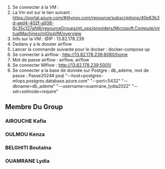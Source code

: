 1. Se connecter à la VM :
2. La Vm est sur le lien suivant : https://portal.azure.com/#@ynov.com/resource/subscriptions/40e83b3d-aed4-402f-a938-6c35c127afd6/resourceGroups/ml_ops/providers/Microsoft.Compute/virtualMachines/mlOpsVM/overview
3. Info sur la VM : @IP : 13.82.178.239
4. Dedans y a le dossier airflow
5. Lancer la commande suivante pour le docker : docker-compose up
6. Se connecter à airflow : http://13.82.178.239:8080/home
7. Mot de passe airflow : airflow, airflow
8. Se connecter Mlflow : http://13.82.178.239:5001/
9. Se connecter a la base de donnée sur Postgre : db_ademe, mot de passe : Passe2024#
psql "--host=postgres-mlops.postgres.database.azure.com" "--port=5432" "--dbname=db_ademe" "--username=ouamrane_lydia2022" "--set=sslmode=require"


## Membre Du Group 
### AIROUCHE Kafia 
### OULMOU Kenza
### BELGHITI Boutaina
### OUAMRANE Lydia


